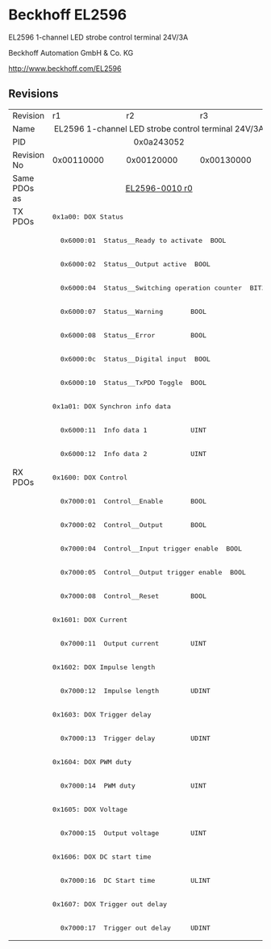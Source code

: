 # Beckhoff EL2596

EL2596 1-channel LED strobe control terminal 24V/3A

Beckhoff Automation GmbH & Co. KG

http://www.beckhoff.com/EL2596

## Revisions
<table>
<tr >
<td>Revision</td>
<td><div class="foo">r1</div></td>
<td><div class="foo">r2</div></td>
<td><div class="foo">r3</div></td>
</tr>
<tr >
<td>Name</td>
<td colspan=3 align="center"><div class="foo">EL2596 1-channel LED strobe control terminal 24V/3A</div></td>
</tr>
<tr >
<td>PID</td>
<td colspan=3 align="center"><div class="foo">0x0a243052</div></td>
</tr>
<tr >
<td>Revision No</td>
<td><div class="foo">0x00110000</div></td>
<td><div class="foo">0x00120000</div></td>
<td><div class="foo">0x00130000</div></td>
</tr>
<tr >
<td>Same PDOs as</td>
<td colspan=3 align="center"><div class="foo"><a href="EL2596-0010">EL2596-0010 r0</a></div></td>
</tr>
<tr class="txpdo pdosection">
<td rowspan=11 valign=top>TX PDOs</td>
<td colspan=3 align="left"><pre>0x1a00: DOX Status</pre></td>
<td></td>
</tr>
<tr class="txpdo">
<td colspan=3 align="left"><pre>  0x6000:01  Status__Ready to activate  BOOL</pre></td>
</tr>
<tr class="txpdo">
<td colspan=3 align="left"><pre>  0x6000:02  Status__Output active  BOOL</pre></td>
</tr>
<tr class="txpdo">
<td colspan=3 align="left"><pre>  0x6000:04  Status__Switching operation counter  BIT3</pre></td>
</tr>
<tr class="txpdo">
<td colspan=3 align="left"><pre>  0x6000:07  Status__Warning       BOOL</pre></td>
</tr>
<tr class="txpdo">
<td colspan=3 align="left"><pre>  0x6000:08  Status__Error         BOOL</pre></td>
</tr>
<tr class="txpdo">
<td colspan=3 align="left"><pre>  0x6000:0c  Status__Digital input  BOOL</pre></td>
</tr>
<tr class="txpdo">
<td colspan=3 align="left"><pre>  0x6000:10  Status__TxPDO Toggle  BOOL</pre></td>
</tr>
<tr class="txpdo pdosection">
<td colspan=3 align="left"><pre>0x1a01: DOX Synchron info data</pre></td>
</tr>
<tr class="txpdo">
<td colspan=3 align="left"><pre>  0x6000:11  Info data 1           UINT</pre></td>
</tr>
<tr class="txpdo">
<td colspan=3 align="left"><pre>  0x6000:12  Info data 2           UINT</pre></td>
</tr>
<tr class="rxpdo pdosection">
<td rowspan=20 valign=top>RX PDOs</td>
<td colspan=3 align="left"><pre>0x1600: DOX Control</pre></td>
<td></td>
</tr>
<tr class="rxpdo">
<td colspan=3 align="left"><pre>  0x7000:01  Control__Enable       BOOL</pre></td>
</tr>
<tr class="rxpdo">
<td colspan=3 align="left"><pre>  0x7000:02  Control__Output       BOOL</pre></td>
</tr>
<tr class="rxpdo">
<td colspan=3 align="left"><pre>  0x7000:04  Control__Input trigger enable  BOOL</pre></td>
</tr>
<tr class="rxpdo">
<td colspan=3 align="left"><pre>  0x7000:05  Control__Output trigger enable  BOOL</pre></td>
</tr>
<tr class="rxpdo">
<td colspan=3 align="left"><pre>  0x7000:08  Control__Reset        BOOL</pre></td>
</tr>
<tr class="rxpdo pdosection">
<td colspan=3 align="left"><pre>0x1601: DOX Current</pre></td>
</tr>
<tr class="rxpdo">
<td colspan=3 align="left"><pre>  0x7000:11  Output current        UINT</pre></td>
</tr>
<tr class="rxpdo pdosection">
<td colspan=3 align="left"><pre>0x1602: DOX Impulse length</pre></td>
</tr>
<tr class="rxpdo">
<td colspan=3 align="left"><pre>  0x7000:12  Impulse length        UDINT</pre></td>
</tr>
<tr class="rxpdo pdosection">
<td colspan=3 align="left"><pre>0x1603: DOX Trigger delay</pre></td>
</tr>
<tr class="rxpdo">
<td colspan=3 align="left"><pre>  0x7000:13  Trigger delay         UDINT</pre></td>
</tr>
<tr class="rxpdo pdosection">
<td colspan=3 align="left"><pre>0x1604: DOX PWM duty</pre></td>
</tr>
<tr class="rxpdo">
<td colspan=3 align="left"><pre>  0x7000:14  PWM duty              UINT</pre></td>
</tr>
<tr class="rxpdo pdosection">
<td colspan=3 align="left"><pre>0x1605: DOX Voltage</pre></td>
</tr>
<tr class="rxpdo">
<td colspan=3 align="left"><pre>  0x7000:15  Output voltage        UINT</pre></td>
</tr>
<tr class="rxpdo pdosection">
<td colspan=3 align="left"><pre>0x1606: DOX DC start time</pre></td>
</tr>
<tr class="rxpdo">
<td colspan=3 align="left"><pre>  0x7000:16  DC Start time         ULINT</pre></td>
</tr>
<tr class="rxpdo pdosection">
<td colspan=3 align="left"><pre>0x1607: DOX Trigger out delay</pre></td>
</tr>
<tr class="rxpdo">
<td colspan=3 align="left"><pre>  0x7000:17  Trigger out delay     UDINT</pre></td>
</tr>
</table>
